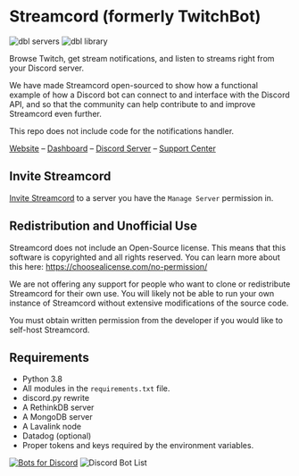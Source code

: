 # Streamcord (formerly TwitchBot)

![dbl servers](https://discordbots.org/api/widget/servers/375805687529209857.svg)
![dbl library](https://discordbots.org/api/widget/lib/375805687529209857.svg)

Browse Twitch, get stream notifications, and listen to streams right from your Discord server.

We have made Streamcord open-sourced to show how a functional example of how a Discord bot can connect to and interface with the Discord API, and so that the community can help contribute to and improve Streamcord even further.

This repo does not include code for the notifications handler.

[Website](https://streamcord.io/twitch/)
–
[Dashboard](https://dash.streamcord.io)
–
[Discord Server](https://discord.gg/UNYzJqV)
–
[Support Center](https://help.streamcord.io)

## Invite Streamcord

[Invite Streamcord](https://link.streamcord.io/invite)
to a server you have the `Manage Server` permission in.

## Redistribution and Unofficial Use

Streamcord does not include an Open-Source license. This means that this software is copyrighted and all rights reserved. You can learn more about this here: https://choosealicense.com/no-permission/

We are not offering any support for people who want to clone or redistribute Streamcord for their own use. You will likely not be able to run your own instance of Streamcord without extensive modifications of the source code.

You must obtain written permission from the developer if you would like to self-host Streamcord.

## Requirements

 - Python 3.8
 - All modules in the `requirements.txt` file.
 - discord.py rewrite
 - A RethinkDB server
 - A MongoDB server
 - A Lavalink node
 - Datadog (optional)
 - Proper tokens and keys required by the environment variables.

[![Bots for Discord](https://botsfordiscord.com/api/bot/375805687529209857/widget?theme=dark)](https://botsfordiscord.com/bots/375805687529209857)
![Discord Bot List](https://discordbotlist.com/bots/375805687529209857/widget)
